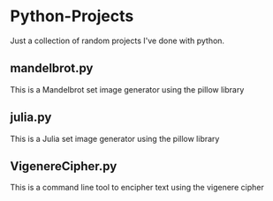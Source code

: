 # Python-Projects
Just a collection of random projects I've done with python.


## mandelbrot.py
This is a Mandelbrot set image generator using the pillow library

## julia.py
This is a Julia set image generator using the pillow library

## VigenereCipher.py
This is a command line tool to encipher text using the vigenere cipher
